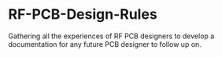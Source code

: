 # RF-PCB-Design-Rules
Gathering all the experiences of RF PCB designers to develop a documentation for any future PCB designer to follow up on.
